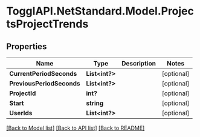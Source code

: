 # TogglAPI.NetStandard.Model.ProjectsProjectTrends
## Properties

Name | Type | Description | Notes
------------ | ------------- | ------------- | -------------
**CurrentPeriodSeconds** | **List&lt;int?&gt;** |  | [optional] 
**PreviousPeriodSeconds** | **List&lt;int?&gt;** |  | [optional] 
**ProjectId** | **int?** |  | [optional] 
**Start** | **string** |  | [optional] 
**UserIds** | **List&lt;int?&gt;** |  | [optional] 

[[Back to Model list]](../README.md#documentation-for-models) [[Back to API list]](../README.md#documentation-for-api-endpoints) [[Back to README]](../README.md)

